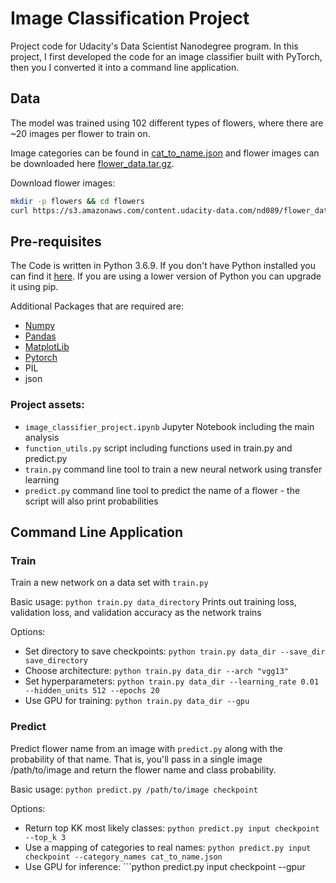 # Image Classification Project

Project code for Udacity's Data Scientist Nanodegree program. In this project, I first developed the code for an image classifier built with PyTorch, then you I converted it into a command line application.


## Data

The model was trained using 102 different types of flowers, where there are ~20 images per flower to train on.

Image categories can be found in [cat_to_name.json]() and  flower images can be downloaded here [flower_data.tar.gz](https://s3.amazonaws.com/content.udacity-data.com/nd089/flower_data.tar.gz).

Download flower images:
```bash
mkdir -p flowers && cd flowers
curl https://s3.amazonaws.com/content.udacity-data.com/nd089/flower_data.tar.gz | tar xz
```


## Pre-requisites

The Code is written in Python 3.6.9. If you don't have Python installed you can find it [here](https://www.python.org/downloads/). If you are using a lower version of Python you can upgrade it using pip.

Additional Packages that are required are:

- [Numpy](http://www.numpy.org/)
- [Pandas](https://pandas.pydata.org/)
- [MatplotLib](https://matplotlib.org/)
- [Pytorch](https://pytorch.org/)
- PIL
- json


### Project assets:

- `image_classifier_project.ipynb` Jupyter Notebook including the main analysis
- `function_utils.py` script including functions used in train.py and predict.py
- `train.py` command line tool to train a new neural network using transfer learning
- `predict.py` command line tool to predict the name of a flower - the script will also print probabilities 


## Command Line Application

### Train
Train a new network on a data set with `train.py`

Basic usage: ```python train.py data_directory```
Prints out training loss, validation loss, and validation accuracy as the network trains

Options:
- Set directory to save checkpoints: ```python train.py data_dir --save_dir save_directory```
- Choose architecture: ```python train.py data_dir --arch "vgg13"```
- Set hyperparameters: ```python train.py data_dir --learning_rate 0.01 --hidden_units 512 --epochs 20```
- Use GPU for training: ```python train.py data_dir --gpu```


### Predict

Predict flower name from an image with `predict.py` along with the probability of that name. That is, you'll pass in a single image /path/to/image and return the flower name and class probability.

Basic usage: ```python predict.py /path/to/image checkpoint```

Options:
- Return top KK most likely classes: ```python predict.py input checkpoint --top_k 3```
- Use a mapping of categories to real names: ```python predict.py input checkpoint --category_names cat_to_name.json```
- Use GPU for inference: ```python predict.py input checkpoint --gpur
